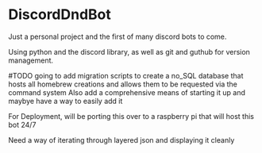 # DiscordDndBot
Just a personal project and the first of many discord bots to come.

Using python and the discord library, as well as git and guthub for version management.

#TODO going to add migration scripts to create a no_SQL database that hosts all homebrew creations and allows them to be requested via the command system
Also add a comprehensive means of starting it up and maybye have a way to easily add it

For Deployment, will be porting this over to a raspberry pi that will host this bot 24/7

Need a way of iterating through layered json and displaying it cleanly